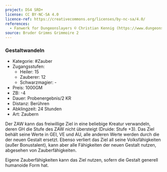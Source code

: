```yaml
---
project: DS4 SRD+
license: CC BY-NC-SA 4.0
licence-ref: https://creativecommons.org/licenses/by-nc-sa/4.0/
references: 
  - Fanwerk for Dungeonslayers © Christian Kennig (https://www.dungeonslayers.net/)
source: Bruder Grimms Grimmoire 2
---
```


### Gestaltwandeln

- Kategorie: #Zauber
- Zugangsstufen:
  - Heiler: 15
  - Zauberer: 12
  - Schwarzmagier: -
- Preis: 1000GM
- ZB: -4
- Dauer: Probenergebnis/2 KR
- Distanz: Berühren
- Abklingzeit: 24 Stunden
- Art: Zaubern

Der ZAW kann das freiwillige Ziel in eine beliebige Kreatur verwandeln, deren GH die Stufe des ZAW nicht übersteigt (Druide: Stufe +3). Das Ziel behält seine Werte in GEI, VE und AU, alle anderen Werte werden durch die der neuen Gestalt ersetzt. Ebenso verliert das Ziel all seine Volksfähigkeiten (außer Bonustalent), kann aber alle Fähigkeiten der neuen Gestalt nutzen, abgesehen von Zauberfähigkeiten.

Eigene Zauberfähigkeiten kann das Ziel nutzen, sofern die Gestalt generell humanoide Form hat.

